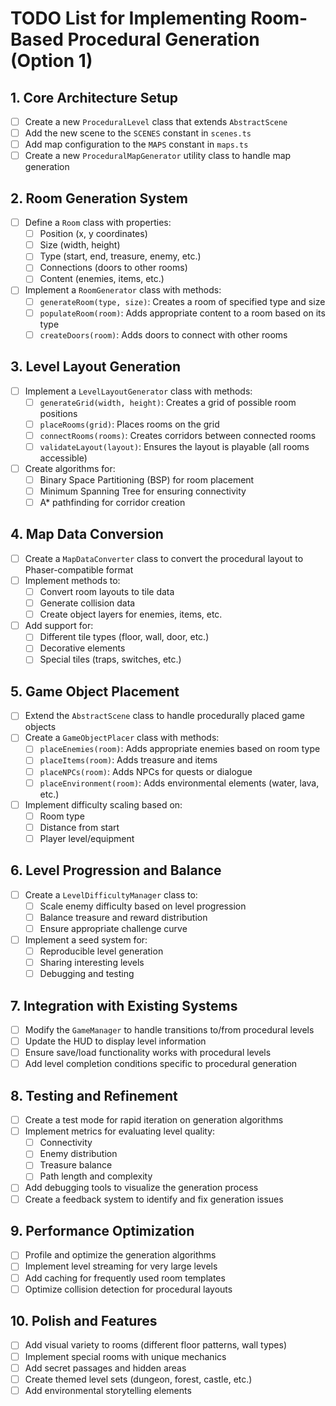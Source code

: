 # TODO List for Implementing Room-Based Procedural Generation (Option 1)

## 1. Core Architecture Setup

- [ ] Create a new `ProceduralLevel` class that extends `AbstractScene`
- [ ] Add the new scene to the `SCENES` constant in `scenes.ts`
- [ ] Add map configuration to the `MAPS` constant in `maps.ts`
- [ ] Create a new `ProceduralMapGenerator` utility class to handle map generation

## 2. Room Generation System

- [ ] Define a `Room` class with properties:
  - [ ] Position (x, y coordinates)
  - [ ] Size (width, height)
  - [ ] Type (start, end, treasure, enemy, etc.)
  - [ ] Connections (doors to other rooms)
  - [ ] Content (enemies, items, etc.)
- [ ] Implement a `RoomGenerator` class with methods:
  - [ ] `generateRoom(type, size)`: Creates a room of specified type and size
  - [ ] `populateRoom(room)`: Adds appropriate content to a room based on its type
  - [ ] `createDoors(room)`: Adds doors to connect with other rooms

## 3. Level Layout Generation

- [ ] Implement a `LevelLayoutGenerator` class with methods:
  - [ ] `generateGrid(width, height)`: Creates a grid of possible room positions
  - [ ] `placeRooms(grid)`: Places rooms on the grid
  - [ ] `connectRooms(rooms)`: Creates corridors between connected rooms
  - [ ] `validateLayout(layout)`: Ensures the layout is playable (all rooms accessible)
- [ ] Create algorithms for:
  - [ ] Binary Space Partitioning (BSP) for room placement
  - [ ] Minimum Spanning Tree for ensuring connectivity
  - [ ] A* pathfinding for corridor creation

## 4. Map Data Conversion

- [ ] Create a `MapDataConverter` class to convert the procedural layout to Phaser-compatible format
- [ ] Implement methods to:
  - [ ] Convert room layouts to tile data
  - [ ] Generate collision data
  - [ ] Create object layers for enemies, items, etc.
- [ ] Add support for:
  - [ ] Different tile types (floor, wall, door, etc.)
  - [ ] Decorative elements
  - [ ] Special tiles (traps, switches, etc.)

## 5. Game Object Placement

- [ ] Extend the `AbstractScene` class to handle procedurally placed game objects
- [ ] Create a `GameObjectPlacer` class with methods:
  - [ ] `placeEnemies(room)`: Adds appropriate enemies based on room type
  - [ ] `placeItems(room)`: Adds treasure and items
  - [ ] `placeNPCs(room)`: Adds NPCs for quests or dialogue
  - [ ] `placeEnvironment(room)`: Adds environmental elements (water, lava, etc.)
- [ ] Implement difficulty scaling based on:
  - [ ] Room type
  - [ ] Distance from start
  - [ ] Player level/equipment

## 6. Level Progression and Balance

- [ ] Create a `LevelDifficultyManager` class to:
  - [ ] Scale enemy difficulty based on level progression
  - [ ] Balance treasure and reward distribution
  - [ ] Ensure appropriate challenge curve
- [ ] Implement a seed system for:
  - [ ] Reproducible level generation
  - [ ] Sharing interesting levels
  - [ ] Debugging and testing

## 7. Integration with Existing Systems

- [ ] Modify the `GameManager` to handle transitions to/from procedural levels
- [ ] Update the HUD to display level information
- [ ] Ensure save/load functionality works with procedural levels
- [ ] Add level completion conditions specific to procedural generation

## 8. Testing and Refinement

- [ ] Create a test mode for rapid iteration on generation algorithms
- [ ] Implement metrics for evaluating level quality:
  - [ ] Connectivity
  - [ ] Enemy distribution
  - [ ] Treasure balance
  - [ ] Path length and complexity
- [ ] Add debugging tools to visualize the generation process
- [ ] Create a feedback system to identify and fix generation issues

## 9. Performance Optimization

- [ ] Profile and optimize the generation algorithms
- [ ] Implement level streaming for very large levels
- [ ] Add caching for frequently used room templates
- [ ] Optimize collision detection for procedural layouts

## 10. Polish and Features

- [ ] Add visual variety to rooms (different floor patterns, wall types)
- [ ] Implement special rooms with unique mechanics
- [ ] Add secret passages and hidden areas
- [ ] Create themed level sets (dungeon, forest, castle, etc.)
- [ ] Add environmental storytelling elements 